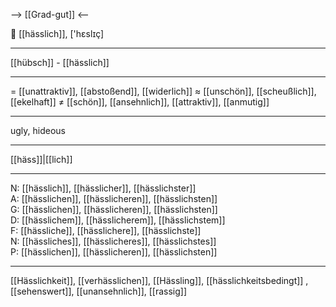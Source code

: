 --> [[Grad-gut]] <--

🤬 [[hässlich]], ['hɛslɪç]

---
[[hübsch]] - [[hässlich]]


---
= [[unattraktiv]], [[abstoßend]], [[widerlich]]
≈ [[unschön]], [[scheußlich]], [[ekelhaft]]
≠ [[schön]], [[ansehnlich]], [[attraktiv]], [[anmutig]]

---
ugly, hideous

---
[[häss]]|[[lich]]

---
N: [[hässlich]], [[hässlicher]], [[hässlichster]]  
A: [[hässlichen]], [[hässlicheren]], [[hässlichsten]]  
G: [[hässlichen]], [[hässlicheren]], [[hässlichsten]]  
D: [[hässlichem]], [[hässlicherem]], [[hässlichstem]]  
F: [[hässliche]], [[hässlichere]], [[hässlichste]]  
N: [[hässliches]], [[hässlicheres]], [[hässlichstes]]  
P: [[hässlichen]], [[hässlicheren]], [[hässlichsten]]  

---
[[Hässlichkeit]], [[verhässlichen]], [[Hässling]], [[hässlichkeitsbedingt]]
, [[sehenswert]], [[unansehnlich]], [[rassig]]